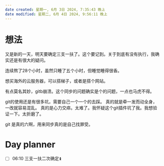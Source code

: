 ```yaml
---
date created: 星期一, 6月 3日 2024, 7:35:43 晚上
date modified: 星期二, 6月 4日 2024, 9:56:11 晚上
---
```


# 想法
又是新的一天，明天要确定三支一扶了。这个要记到。关于到底有没有执行，我确实还是有很大的疑问。

连续熬了28个小时，虽然只睡了五个小时，但睡觉睡得很香。

想买海外的云服务器，可以搭梯子，或者是搭个网站。


有点莫名其妙，gitb崩溃。这个同步的问题确实是个的问题，一点也马虎不得。


git的使用还是有很多坑，需要自己一个一个的去踩。
真的就是牵一发而动全身，一改就容易混乱。
真的是心力交瘁。太难了。我怀疑这个git插件坑了我。我想验证一下。太折磨了。


git 是真的六啊，用来同步真的是自己找罪受。

# Day planner

- [ ] 06:10  三支一扶二次确定⏫ 